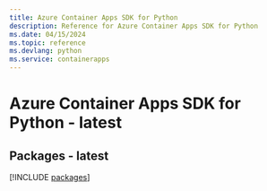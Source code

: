 ```yaml
---
title: Azure Container Apps SDK for Python
description: Reference for Azure Container Apps SDK for Python
ms.date: 04/15/2024
ms.topic: reference
ms.devlang: python
ms.service: containerapps
---
```

# Azure Container Apps SDK for Python - latest
## Packages - latest
[!INCLUDE [packages](container-apps-index.md)]